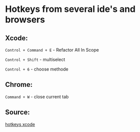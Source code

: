 # Hotkeys from several ide's and browsers

## Xcode:

``Control + Command + E`` - Refactor All In Scope

``Control + Shift`` - multiselect

``Control + 6`` - choose methode

## Chrome:

``Command + W`` - close current tab

## Source:
[hotkeys xcode](https://betterprogramming.pub/13-xcode-shortcuts-to-boost-your-productivity-329c90512309)
